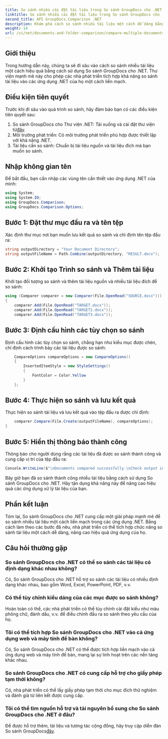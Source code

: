 ```yaml
---
title: So sánh nhiều cài đặt tài liệu trong So sánh GroupDocs cho .NET
linktitle: So sánh nhiều cài đặt tài liệu trong So sánh GroupDocs cho .NET
second_title: API GroupDocs.Comparison .NET
description: Khám phá cách so sánh nhiều tài liệu một cách dễ dàng bằng cách sử dụng So sánh GroupDocs cho .NET. Hãy làm theo hướng dẫn từng bước của chúng tôi để xử lý tài liệu liền mạch.
weight: 14
url: /vi/net/documents-and-folder-comparison/compare-multiple-documents-settings-dotnet/
---
```

## Giới thiệu
Trong hướng dẫn này, chúng ta sẽ đi sâu vào cách so sánh nhiều tài liệu một cách hiệu quả bằng cách sử dụng So sánh GroupDocs cho .NET. Thư viện mạnh mẽ này cho phép các nhà phát triển tích hợp khả năng so sánh tài liệu vào các ứng dụng .NET của họ một cách liền mạch.
## Điều kiện tiên quyết
Trước khi đi sâu vào quá trình so sánh, hãy đảm bảo bạn có các điều kiện tiên quyết sau:
1.  So sánh GroupDocs cho Thư viện .NET: Tải xuống và cài đặt thư viện từ[đây](https://releases.groupdocs.com/comparison/net/).
2. Môi trường phát triển: Có môi trường phát triển phù hợp được thiết lập với khả năng .NET.
3. Tài liệu cần so sánh: Chuẩn bị tài liệu nguồn và tài liệu đích mà bạn muốn so sánh.

## Nhập không gian tên
Để bắt đầu, bạn cần nhập các vùng tên cần thiết vào ứng dụng .NET của mình:
```csharp
using System;
using System.IO;
using GroupDocs.Comparison;
using GroupDocs.Comparison.Options;
```
## Bước 1: Đặt thư mục đầu ra và tên tệp
Xác định thư mục nơi bạn muốn lưu kết quả so sánh và chỉ định tên tệp đầu ra:
```csharp
string outputDirectory = "Your Document Directory";
string outputFileName = Path.Combine(outputDirectory, "RESULT.docx");
```
## Bước 2: Khởi tạo Trình so sánh và Thêm tài liệu
Khởi tạo đối tượng so sánh và thêm tài liệu nguồn và nhiều tài liệu đích để so sánh:
```csharp
using (Comparer comparer = new Comparer(File.OpenRead("SOURCE.docx")))
{
    comparer.Add(File.OpenRead("TARGET.docx"));
    comparer.Add(File.OpenRead("TARGET2.docx"));
    comparer.Add(File.OpenRead("TARGET3.docx"));
```
## Bước 3: Định cấu hình các tùy chọn so sánh
Định cấu hình các tùy chọn so sánh, chẳng hạn như kiểu mục được chèn, chỉ định cách trình bày các tài liệu được so sánh:
```csharp
    CompareOptions compareOptions = new CompareOptions()
    {
        InsertedItemStyle = new StyleSettings()
        {
            FontColor = Color.Yellow
        }
    };
```
## Bước 4: Thực hiện so sánh và lưu kết quả
Thực hiện so sánh tài liệu và lưu kết quả vào tệp đầu ra được chỉ định:
```csharp
    comparer.Compare(File.Create(outputFileName), compareOptions);
}
```
## Bước 5: Hiển thị thông báo thành công
Thông báo cho người dùng rằng các tài liệu đã được so sánh thành công và cung cấp vị trí của tệp đầu ra:
```csharp
Console.WriteLine($"\nDocuments compared successfully.\nCheck output in {outputDirectory}.");
```
Bây giờ bạn đã so sánh thành công nhiều tài liệu bằng cách sử dụng So sánh GroupDocs cho .NET. Hãy tận dụng khả năng này để nâng cao hiệu quả các ứng dụng xử lý tài liệu của bạn.

## Phần kết luận
Tóm lại, So sánh GroupDocs cho .NET cung cấp một giải pháp mạnh mẽ để so sánh nhiều tài liệu một cách liền mạch trong các ứng dụng .NET. Bằng cách làm theo các bước đã nêu, nhà phát triển có thể tích hợp chức năng so sánh tài liệu một cách dễ dàng, nâng cao hiệu quả ứng dụng của họ.
## Câu hỏi thường gặp
### So sánh GroupDocs cho .NET có thể so sánh các tài liệu có định dạng khác nhau không?
Có, So sánh GroupDocs cho .NET hỗ trợ so sánh các tài liệu có nhiều định dạng khác nhau, bao gồm Word, Excel, PowerPoint, PDF, v.v.
### Có thể tùy chỉnh kiểu dáng của các mục được so sánh không?
Hoàn toàn có thể, các nhà phát triển có thể tùy chỉnh cài đặt kiểu như màu phông chữ, đánh dấu, v.v. để điều chỉnh đầu ra so sánh theo yêu cầu của họ.
### Tôi có thể tích hợp So sánh GroupDocs cho .NET vào cả ứng dụng web và máy tính để bàn không?
Có, So sánh GroupDocs cho .NET có thể được tích hợp liền mạch vào cả ứng dụng web và máy tính để bàn, mang lại sự linh hoạt trên các nền tảng khác nhau.
### So sánh GroupDocs cho .NET có cung cấp hỗ trợ cho giấy phép tạm thời không?
Có, nhà phát triển có thể lấy giấy phép tạm thời cho mục đích thử nghiệm và đánh giá từ liên kết được cung cấp.
### Tôi có thể tìm nguồn hỗ trợ và tài nguyên bổ sung cho So sánh GroupDocs cho .NET ở đâu?
 Để được hỗ trợ thêm, tài liệu và tương tác cộng đồng, hãy truy cập diễn đàn So sánh GroupDocs[đây](https://forum.groupdocs.com/c/comparison/12).